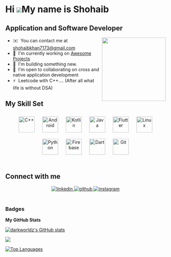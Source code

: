 Hi ![](https://user-images.githubusercontent.com/18350557/176309783-0785949b-9127-417c-8b55-ab5a4333674e.gif)My name is Shohaib
===============================================================================================================================

Application and Software Developer
----------------------------------
<img align='right' src="https://dutchartinstitute.eu/image/2023/3/12/783c5a18_74bc_6a18_f4ff_b4dcde2f53c5.gif%28%29%28FAC346B5DFC09BC9BCE2FAECC80728D9%29.gif" width="200">


<!--* 🖥️  See my portfolio at [will edit it soon](http://myapp.com) -->
* ✉️  You can contact me at [shohaibkhan7173@gmail.com](mailto:shohaibkhan7173@gmail.com)
* 🚀  I'm currently working on [Awesome Projects](http://myapp.com)
* 🧠  I'm building something new.
* 🤝  I'm open to collaborating on cross and native application development
* ⚡  Leetcode with C++.... (After all what life is without DSA)

## My Skill Set  





<div align="center">  
<a href="https://www.cplusplus.com/" target="_blank"><img style="margin: 10px" src="https://profilinator.rishav.dev/skills-assets/cplusplus-original.svg" alt="C++" height="50" /></a>  
<a href="https://www.android.com/intl/en_in/" target="_blank"><img style="margin: 10px" src="https://profilinator.rishav.dev/skills-assets/android-original-wordmark.svg" alt="Android" height="50" /></a>  
<a href="https://kotlinlang.org/" target="_blank"><img style="margin: 10px" src="https://profilinator.rishav.dev/skills-assets/kotlinlang-icon.svg" alt="Kotlin" height="50" /></a>  
<a href="https://www.java.com/" target="_blank"><img style="margin: 10px" src="https://profilinator.rishav.dev/skills-assets/java-original-wordmark.svg" alt="Java" height="50" /></a>  
<a href="https://flutter.dev/" target="_blank"><img style="margin: 10px" src="https://profilinator.rishav.dev/skills-assets/flutterio-icon.svg" alt="Flutter" height="50" /></a>  
<a href="https://www.linux.org/" target="_blank"><img style="margin: 10px" src="https://profilinator.rishav.dev/skills-assets/linux-original.svg" alt="Linux" height="50" /></a>  
<a href="https://www.python.org/" target="_blank"><img style="margin: 10px" src="https://profilinator.rishav.dev/skills-assets/python-original.svg" alt="Python" height="50" /></a>  
<a href="https://firebase.google.com/" target="_blank"><img style="margin: 10px" src="https://profilinator.rishav.dev/skills-assets/firebase.png" alt="Firebase" height="50" /></a>  
<a href="https://dart.dev/" target="_blank"><img style="margin: 10px" src="https://profilinator.rishav.dev/skills-assets/dartlang-icon.svg" alt="Dart" height="50" /></a>  
<a href="https://github.com/" target="_blank"><img style="margin: 10px" src="https://profilinator.rishav.dev/skills-assets/git-scm-icon.svg" alt="Git" height="50" /></a>  
</div>

</td><td valign="top" width="50%">



</td></tr></table>  

<br/>  


## Connect with me  
<div align="center">
<a href="https://linkedin.com/in/shohaibkhan" target="_blank">
<img src=https://img.shields.io/badge/linkedin-%231E77B5.svg?&style=for-the-badge&logo=linkedin&logoColor=white alt=linkedin style="margin-bottom: 5px;" />
</a>
<a href="https://github.com/darkworldz" target="_blank">
<img src=https://img.shields.io/badge/github-%2324292e.svg?&style=for-the-badge&logo=github&logoColor=white alt=github style="margin-bottom: 5px;" />
</a>
<a href="https://instagram.com/show_haib" target="_blank">
<img src=https://img.shields.io/badge/instagram-%23000000.svg?&style=for-the-badge&logo=instagram&logoColor=white alt=instagram style="margin-bottom: 5px;" />
</a>  
</div>  
  

<br/>  

### Badges

<b>My GitHub Stats</b>

<a href="http://www.github.com/darkworldz"><img src="https://github-readme-stats.vercel.app/api?username=darkworldz&show_icons=true&hide=&count_private=true&title_color=3382ed&text_color=ffffff&icon_color=22c55e&bg_color=181824&hide_border=true&show_icons=true" alt="darkworldz's GitHub stats" /></a>

<a href="http://www.github.com/darkworldz"><img src="https://github-readme-streak-stats.herokuapp.com/?user=darkworldz&stroke=ffffff&background=181824&ring=3382ed&fire=3382ed&currStreakNum=ffffff&currStreakLabel=3382ed&sideNums=ffffff&sideLabels=ffffff&dates=ffffff&hide_border=true" /></a>


<a href="https://github.com/darkworldz" align="left"><img src="https://github-readme-stats.vercel.app/api/top-langs/?username=darkworldz&langs_count=10&title_color=3382ed&text_color=ffffff&icon_color=22c55e&bg_color=181824&hide_border=true&locale=en&custom_title=Top%20%Languages" alt="Top Languages" /></a>
